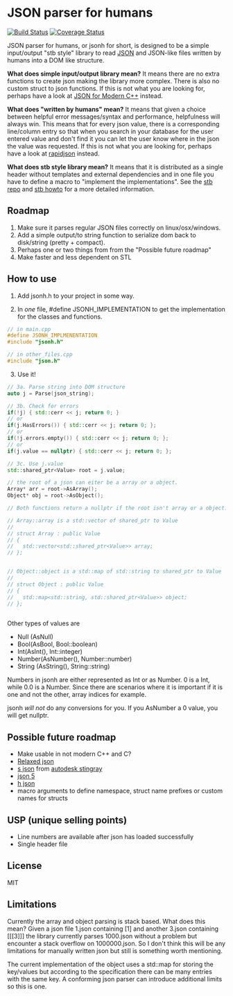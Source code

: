 # JSON parser for humans

[![Build Status](https://www.travis-ci.org/madeso/json.svg?branch=master)](https://www.travis-ci.org/madeso/json)
[![Coverage Status](https://coveralls.io/repos/github/madeso/json/badge.svg?branch=master)](https://coveralls.io/github/madeso/json?branch=master)

JSON parser for humans, or jsonh for short, is designed to be a simple input/output "stb style" library to read [JSON](https://json.org/) and JSON-like files written by humans into a DOM like structure.

**What does simple input/output library mean?** It means there are no extra functions to create json making the library more complex. There is also no custom struct to json functions. If this is not what you are looking for, perhaps have a look at [JSON for Modern C++](https://github.com/nlohmann/json) instead.

**What does "written by humans" mean?** It means that given a choice between helpful error messages/syntax and performance, helpfulness will always win. This means that for every json value, there is a corresponding line/column entry so that when you search in your database for the user entered value and don't find it you can let the user know where in the json the value was requested. If this is not what you are looking for, perhaps have a look at [rapidjson](https://github.com/Tencent/rapidjson) instead.

**What does stb style library mean?** It means that it is distributed as a single header without templates and external dependencies and in one file you have to define a macro to "implement the implementations". See the [stb repo](https://github.com/nothings/stb) and [stb howto](https://github.com/nothings/stb/blob/master/docs/stb_howto.txt) for a more detailed information.

## Roadmap

1. Make sure it parses regular JSON files correctly on linux/osx/windows.
2. Add a simple output/to string function to serialize dom back to disk/string (pretty + compact).
3. Perhaps one or two things from from the "Possible future roadmap"
4. Make faster and less dependent on STL

## How to use

1. Add jsonh.h to your project in some way.

2. In _one_ file, #define JSONH\_IMPLEMENTATION to get the implementation for the classes and functions.

```cpp
// in main.cpp
#define JSONH_IMPLMENENTATION
#include "jsonh.h"

// in other_files.cpp
#include "json.h"
```

3. Use it!

```cpp
// 3a. Parse string into DOM structure
auto j = Parse(json_string);

// 3b. Check for errors
if(!j) { std::cerr << j; return 0; }
// or
if(j.HasErrors()) { std::cerr << j; return 0; };
// or
if(!j.errors.empty()) { std::cerr << j; return 0; };
// or
if(j.value == nullptr) { std::cerr << j; return 0; };

// 3c. Use j.value
std::shared_ptr<Value> root = j.value;

// the root of a json can eiter be a array or a object.
Array* arr = root->AsArray();
Object* obj = root->AsObject();

// Both functions return a nullptr if the root isn't array or a object. 

// Array::array is a std::vector of shared_ptr to Value
// 
// struct Array : public Value
// {
//   std::vector<std::shared_ptr<Value>> array;
// };


// Object::object is a std::map of std::string to shared_ptr to Value
// 
// struct Object : public Value
// {
//   std::map<std::string, std::shared_ptr<Value>> object;
// };
 
```

Other types of values are

* Null (AsNull)
* Bool(AsBool, Bool::boolean)
* Int(AsInt(), Int::integer)
* Number(AsNumber(), Number::number)
* String (AsString(), String::string)

Numbers in jsonh are either represented as Int or as Number. 0 is a Int, while 0.0 is a Number.
Since there are scenarios where it is important if it is one and not the other,
array indices for example.

jsonh _will not_ do any conversions for you. If you AsNumber a
0 value, you will get nullptr.

## Possible future roadmap

* Make usable in not modern C++ and C?
* [Relaxed json](https://github.com/Tencent/rapidjson/issues/36)
* [s json](https://github.com/Autodesk/sjson) from [autodesk stingray](http://help.autodesk.com/view/Stingray/ENU/?guid=__stingray_help_managing_content_sjson_html)
* [json 5](https://json5.org)
* [h json](https://hjson.org/)
* macro arguments to define namespace, struct name prefixes or custom names for structs

## USP (unique selling points)

* Line numbers are available after json has loaded successfully
* Single header file

## License

MIT

## Limitations

Currently the array and object parsing is stack based. What does this mean? Given a json file 1.json containing [1] and another 3.json containing [[[3]]] the library currently parses 1000.json without a problem but encounter a stack overflow on 1000000.json. So I don't think this will be any limitations for manually written json but still is something worth mentioning.

The current implementation of the object uses a std::map for storing the key/values but according to the specification there can be many entries with the same key. A conforming json parser can introduce additional limits so this is one.

